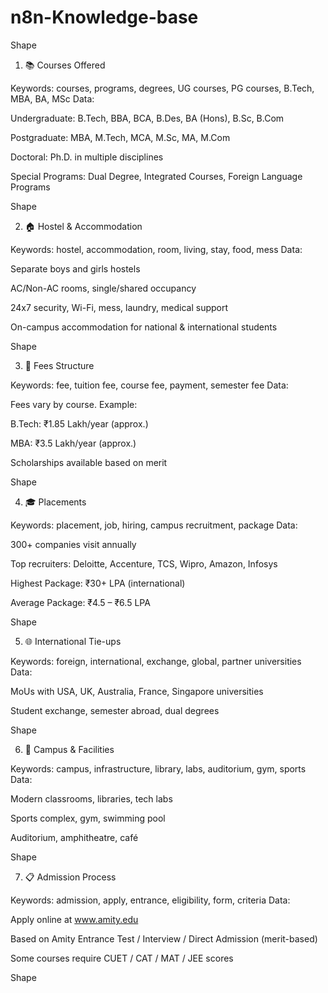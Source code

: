 # n8n-Knowledge-base
Shape 

1. 📚 Courses Offered 

Keywords: courses, programs, degrees, UG courses, PG courses, B.Tech, MBA, BA, MSc 
Data: 

Undergraduate: B.Tech, BBA, BCA, B.Des, BA (Hons), B.Sc, B.Com 

Postgraduate: MBA, M.Tech, MCA, M.Sc, MA, M.Com 

Doctoral: Ph.D. in multiple disciplines 

Special Programs: Dual Degree, Integrated Courses, Foreign Language Programs 

Shape 

2. 🏠 Hostel & Accommodation 

Keywords: hostel, accommodation, room, living, stay, food, mess 
Data: 

Separate boys and girls hostels 

AC/Non-AC rooms, single/shared occupancy 

24x7 security, Wi-Fi, mess, laundry, medical support 

On-campus accommodation for national & international students 

Shape 

3. 💸 Fees Structure 

Keywords: fee, tuition fee, course fee, payment, semester fee 
Data: 

Fees vary by course. Example: 

B.Tech: ₹1.85 Lakh/year (approx.) 

MBA: ₹3.5 Lakh/year (approx.) 

Scholarships available based on merit 

Shape 

4. 🎓 Placements 

Keywords: placement, job, hiring, campus recruitment, package 
Data: 

300+ companies visit annually 

Top recruiters: Deloitte, Accenture, TCS, Wipro, Amazon, Infosys 

Highest Package: ₹30+ LPA (international) 

Average Package: ₹4.5 – ₹6.5 LPA 

Shape 

5. 🌐 International Tie-ups 

Keywords: foreign, international, exchange, global, partner universities 
Data: 

MoUs with USA, UK, Australia, France, Singapore universities 

Student exchange, semester abroad, dual degrees 

Shape 

6. 📍 Campus & Facilities 

Keywords: campus, infrastructure, library, labs, auditorium, gym, sports 
Data: 

Modern classrooms, libraries, tech labs 

Sports complex, gym, swimming pool 

Auditorium, amphitheatre, café 

Shape 

7. 📋 Admission Process 

Keywords: admission, apply, entrance, eligibility, form, criteria 
Data: 

Apply online at www.amity.edu 

Based on Amity Entrance Test / Interview / Direct Admission (merit-based) 

Some courses require CUET / CAT / MAT / JEE scores 

Shape 

 
